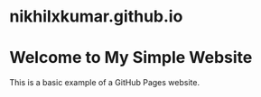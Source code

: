 # nikhilxkumar.github.io
<!DOCTYPE html>
<html>
<head>
    <title>My Simple Website</title>
</head>
<body>
    <h1>Welcome to My Simple Website</h1>
    <p>This is a basic example of a GitHub Pages website.</p>
</body>
</html>
